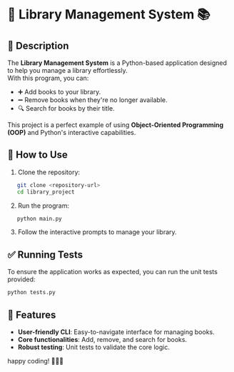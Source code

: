 
# 🌟 Library Management System 📚

## 📝 Description
The **Library Management System** is a Python-based application designed to help you manage a library effortlessly.  
With this program, you can:
- ➕ Add books to your library.
- ➖ Remove books when they're no longer available.
- 🔍 Search for books by their title.

This project is a perfect example of using **Object-Oriented Programming (OOP)** and Python's interactive capabilities.  

## 🚀 How to Use

1. Clone the repository:  
```bash
   git clone <repository-url>
   cd library_project
   ```

2. Run the program: 
```bash
   python main.py
   ```

3. Follow the interactive prompts to manage your library.  

## ✅ Running Tests
To ensure the application works as expected, you can run the unit tests provided:  
```bash
python tests.py
```

## 🎯 Features
- **User-friendly CLI**: Easy-to-navigate interface for managing books.  
- **Core functionalities**: Add, remove, and search for books.  
- **Robust testing**: Unit tests to validate the core logic.


 happy coding! 👨‍💻🌟
